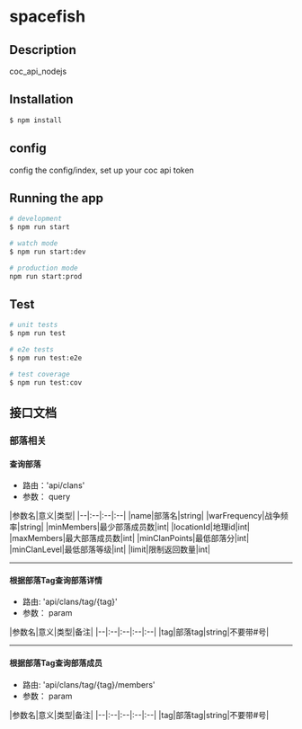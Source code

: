# spacefish

## Description

coc_api_nodejs

## Installation

```bash
$ npm install
```
## config
config the config/index, set up your coc api token

## Running the app

```bash
# development
$ npm run start

# watch mode
$ npm run start:dev

# production mode
npm run start:prod
```

## Test

```bash
# unit tests
$ npm run test

# e2e tests
$ npm run test:e2e

# test coverage
$ npm run test:cov
```

## 接口文档

### 部落相关

#### 查询部落
* 路由：'api/clans'
* 参数： query

|参数名|意义|类型|
|--|:--|:--|:--|
|name|部落名|string|
|warFrequency|战争频率|string|
|minMembers|最少部落成员数|int|
|locationId|地理id|int|
|maxMembers|最大部落成员数|int|
|minClanPoints|最低部落分|int|
|minClanLevel|最低部落等级|int|
|limit|限制返回数量|int|

---
#### 根据部落Tag查询部落详情
* 路由: 'api/clans/tag/{tag}'
* 参数： param

|参数名|意义|类型|备注|
|--|:--|:--|:--|:--|
|tag|部落tag|string|不要带#号|

---

#### 根据部落Tag查询部落成员
* 路由: 'api/clans/tag/{tag}/members'
* 参数： param

|参数名|意义|类型|备注|
|--|:--|:--|:--|:--|
|tag|部落tag|string|不要带#号|

